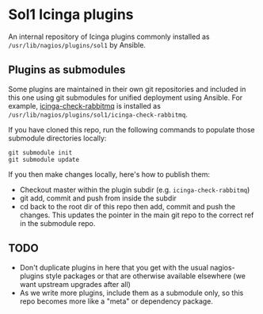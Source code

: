 # Sol1 Icinga plugins

An internal repository of Icinga plugins commonly installed as `/usr/lib/nagios/plugins/sol1` by Ansible.

## Plugins as submodules

Some plugins are maintained in their own git repositories and included in this one using git submodules for unified deployment using Ansible. For example, [icinga-check-rabbitmq](https://github.com/sol1/icinga-check-rabbitmq) is installed as `/usr/lib/nagios/plugins/sol1/icinga-check-rabbitmq`.

If you have cloned this repo, run the following commands to populate those submodule directories locally:

```
git submodule init
git submodule update
```

If you then make changes locally, here's how to publish them:

* Checkout master within the plugin subdir (e.g. `icinga-check-rabbitmq`)
* git add, commit and push from inside the subdir
* cd back to the root dir of this repo then add, commit and push the changes. This updates the pointer in the main git repo to the correct ref in the submodule repo.

## TODO

 * Don't duplicate plugins in here that you get with the usual nagios-plugins style packages or that are otherwise available elsewhere (we want upstream upgrades after all)
 * As we write more plugins, include them as a submodule only, so this repo becomes more like a "meta" or dependency package.